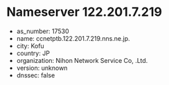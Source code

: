 # Nameserver 122.201.7.219

* as_number: 17530
* name: ccnetptb.122.201.7.219.nns.ne.jp.
* city: Kofu
* country: JP
* organization: Nihon Network Service Co, .Ltd.
* version: unknown
* dnssec: false

